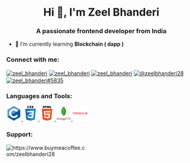 <h1 align="center">Hi 👋, I'm Zeel Bhanderi</h1>
<h3 align="center">A passionate frontend developer from India</h3>

- 📖 I’m currently learning **Blockchain ( dapp )**

<h3 align="left">Connect with me:</h3>
<p align="left">
<a href="https://twitter.com/zeel_bhanderi" target="blank"><img align="center" src="https://raw.githubusercontent.com/rahuldkjain/github-profile-readme-generator/master/src/images/icons/Social/twitter.svg" alt="zeel_bhanderi" height="30" width="40" /></a>
<a href="https://instagram.com/zeel_bhanderi._._" target="blank"><img align="center" src="https://raw.githubusercontent.com/rahuldkjain/github-profile-readme-generator/master/src/images/icons/Social/instagram.svg" alt="zeel_bhanderi" height="30" width="40" /></a>
<a href="https://www.codechef.com/users/zeel_bhanderi" target="blank"><img align="center" src="https://cdn.jsdelivr.net/npm/simple-icons@3.1.0/icons/codechef.svg" alt="zeel_bhanderi" height="30" width="40" /></a>
<a href="https://www.hackerearth.com/@zeelbhanderi28" target="blank"><img align="center" src="https://raw.githubusercontent.com/rahuldkjain/github-profile-readme-generator/master/src/images/icons/Social/hackerearth.svg" alt="@zeelbhanderi28" height="30" width="40" /></a>
<a href="https://discord.gg/zeel_bhanderi#5835" target="blank"><img align="center" src="https://raw.githubusercontent.com/rahuldkjain/github-profile-readme-generator/master/src/images/icons/Social/discord.svg" alt="zeel_bhanderi#5835" height="30" width="40" /></a>
</p>

<h3 align="left">Languages and Tools:</h3>
<p align="left"> <a href="https://www.cprogramming.com/" target="_blank" rel="noreferrer"> <img src="https://raw.githubusercontent.com/devicons/devicon/master/icons/c/c-original.svg" alt="c" width="40" height="40"/> </a> <a href="https://www.w3schools.com/css/" target="_blank" rel="noreferrer"> <img src="https://raw.githubusercontent.com/devicons/devicon/master/icons/css3/css3-original-wordmark.svg" alt="css3" width="40" height="40"/> </a> <a href="https://www.w3.org/html/" target="_blank" rel="noreferrer"> <img src="https://raw.githubusercontent.com/devicons/devicon/master/icons/html5/html5-original-wordmark.svg" alt="html5" width="40" height="40"/> </a> <a href="https://www.mongodb.com/" target="_blank" rel="noreferrer"> <img src="https://raw.githubusercontent.com/devicons/devicon/master/icons/mongodb/mongodb-original-wordmark.svg" alt="mongodb" width="40" height="40"/> </a> <a href="https://www.oracle.com/" target="_blank" rel="noreferrer"> <img src="https://raw.githubusercontent.com/devicons/devicon/master/icons/oracle/oracle-original.svg" alt="oracle" width="40" height="40"/> </a> </p>

<h3 align="left">Support:</h3>
<p><a href="https://www.buymeacoffee.com/https://www.buymeacoffee.com/zeelbhanderi28"> <img align="left" src="https://cdn.buymeacoffee.com/buttons/v2/default-yellow.png" height="50" width="210" alt="https://www.buymeacoffee.com/zeelbhanderi28" /></a></p><br><br>
